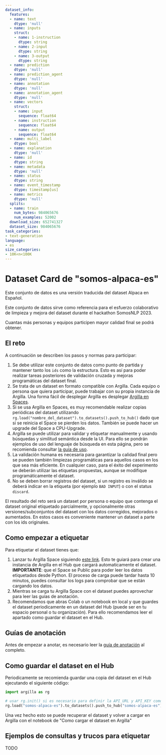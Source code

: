 ```yaml
---
dataset_info:
  features:
  - name: text
    dtype: 'null'
  - name: inputs
    struct:
    - name: 1-instruction
      dtype: string
    - name: 2-input
      dtype: string
    - name: 3-output
      dtype: string
  - name: prediction
    dtype: 'null'
  - name: prediction_agent
    dtype: 'null'
  - name: annotation
    dtype: 'null'
  - name: annotation_agent
    dtype: 'null'
  - name: vectors
    struct:
    - name: input
      sequence: float64
    - name: instruction
      sequence: float64
    - name: output
      sequence: float64
  - name: multi_label
    dtype: bool
  - name: explanation
    dtype: 'null'
  - name: id
    dtype: string
  - name: metadata
    dtype: 'null'
  - name: status
    dtype: string
  - name: event_timestamp
    dtype: timestamp[us]
  - name: metrics
    dtype: 'null'
  splits:
  - name: train
    num_bytes: 984065676
    num_examples: 52002
  download_size: 652741327
  dataset_size: 984065676
task_categories:
- text-generation
language:
- es
size_categories:
- 10K<n<100K
---
```

# Dataset Card de "somos-alpaca-es"

Este conjunto de datos es una versión traducida del dataset Alpaca en Español. 

Este conjunto de datos sirve como referencia para el esfuerzo colaborativo de limpieza y mejora del dataset durante el hackathon SomosNLP 2023.

Cuantas más personas y equipos participen mayor calidad final se podrá obtener. 

## El reto

A continuación se describen los pasos y normas para participar:

1. Se debe utilizar este conjunto de datos como punto de partida y mantener tanto los `ids` como la estructura. Esto es así para poder realizar tareas posteriores de validación cruzada y mejoras programáticas del dataset final.
2. Se trata de un dataset en formato compatible con Argilla. Cada equipo o persona que quiera participar, puede trabajar con su propia instancia de Argilla. Una forma fácil de desplegar Argilla es desplegar [Argilla en Spaces](https://huggingface.co/new-space?template=argilla/argilla-template-space).
3. Si se usa Argilla en Spaces, es muy recomendable realizar copias periódicas del dataset utilizando `rg.load("nombre_del_dataset").to_datasets().push_to_hub()` dado que si se reinicia el Space se pierden los datos. También se puede hacer un upgrade del Space a CPU-Upgrade.
4. Argilla se puede utilizar para validar y etiquetar manualmente y usando búsquedas y similitud semántica desde la UI. Para ello se pondrán ejemplos de uso del lenguaje de búsqueda en esta página, pero se recomienda consultar [la guía de uso](https://docs.argilla.io/en/latest/guides/query_datasets.html).
5. La validación humana es necesaria para garantizar la calidad final pero se pueden también limpiezas programáticas para aquellos casos en los que sea más eficiente. En cualquier caso, para el éxito del experimento se deberán utilizar las etiquetas propuestas, aunque se modifique programáticamente el dataset.
6. No se deben borrar registros del dataset, si un registro es inválido se deberá indicar en la etiqueta (por ejemplo `BAD INPUT`) o con el status `discard`.

El resultado del reto será un dataset por persona o equipo que contenga el dataset original etiquetado parcialmente, y opcionalmente otras versiones/subconjuntos del dataset con los datos corregidos, mejorados o aumentados. En estos casos es conveniente mantener un dataset a parte con los ids originales.

## Como empezar a etiquetar

Para etiquetar el dataset tienes que:

1. Lanzar tu Argilla Space siguiendo [este link](https://huggingface.co/spaces/somosnlp/somos-alpaca-es?duplicate=true). Esto te guiará para crear una instancia de Argilla en el Hub que cargará automaticamente el dataset. **IMPORTANTE**: que el Space se Public para poder leer los datos etiquetados desde Python. El proceso de carga puede tardar hasta 10 minutos, puedes consultar los logs para comprobar que se están cargando los datos.
2. Mientras se carga tu Argilla Space con el dataset puedes aprovechar para leer las guías de anotación.
3. Recomendamos que abras Colab o un notebook en local y que guardes el dataset periodicamente en un dataset del Hub (puede ser en tu espacio personal o tu organización). Para ello recomendamos leer el apartado como guardar el dataset en el Hub.

## Guías de anotación

Antes de empezar a anotar, es necesario leer la [guía de anotación](guia-de-anotacion.md) al completo.

## Como guardar el dataset en el Hub
Periodicamente se recomienda guardar una copia del dataset en el Hub ejecutando el siguiente código:

```python
import argilla as rg

# usar rg.init() si es necesario para definir la API_URL y API_KEY como en el notebook de carga del dataset
rg.load("somos-alpaca-es").to_datasets().push_to_hub("somos-alpaca-es") # se puede poner el nombre que se quiera en la llamada a push_to_hub
```

Una vez hecho esto se puede recuperar el dataset y volver a cargar en Argilla con el notebook de "Como cargar el dataset en Argilla"

## Ejemplos de consultas y trucos para etiquetar

TODO
